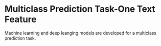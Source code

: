 # Multiclass Prediction Task-One Text Feature
Machine learning and deep leanging models are developed for a multiclass prediction task.
